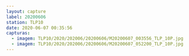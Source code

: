 ```yaml
---
layout: capture
label: 20200606
station: TLP10
date: 2020-06-07 00:35:56
capturas:
  - imagem: TLP10/2020/202006/20200606/M20200607_003556_TLP_10P.jpg
  - imagem: TLP10/2020/202006/20200606/M20200607_052200_TLP_10P.jpg
---
```

